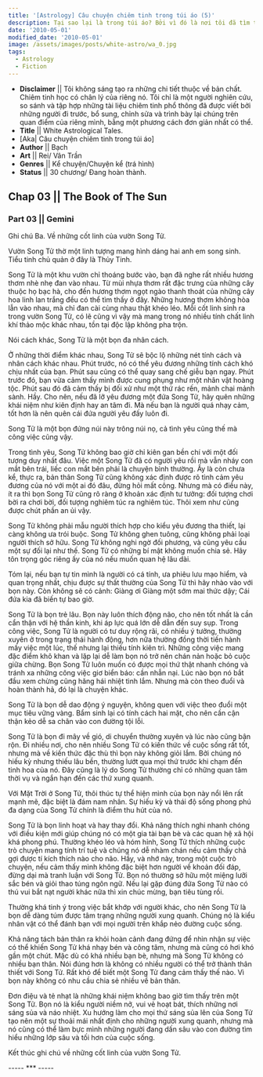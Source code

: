 ```yaml
---
title: '[Astrology] Câu chuyện chiêm tinh trong túi áo (5)'
description: Tại sao lại là trong túi áo? Bởi vì đó là nơi tôi đã tìm thấy câu chuyện này. Trong túi áo của một kẻ lang thang.
date: '2010-05-01'
modified_date: '2010-05-01'
image: /assets/images/posts/white-astro/wa_0.jpg
tags:
  - Astrology
  - Fiction
---
```

* **Disclaimer** || Tôi không sáng tạo ra những chi tiết thuộc về bản chất. Chiêm tinh học có chân lý của riêng nó. Tôi chỉ là một người nghiên cứu, so sánh và tập hợp những tài liệu chiêm tinh phổ thông đã được viết bởi những người đi trước, bổ sung, chỉnh sửa và trình bày lại chúng trên quan điểm của riêng mình, bằng một phương cách đơn giản nhất có thể.
* **Title** || White Astrological Tales.
* [Aka| Câu chuyện chiêm tinh trong túi áo]
* **Author** || Bạch
* **Art** ||  Rei/ Vân Trần
* **Genres** || Kể chuyện/Chuyện kể (trá hình)
* **Status** || 30 chương/ Đang hoàn thành.

## Chap 03 || The Book of The Sun
### Part 03 || Gemini

Ghi chú Ba. Về những cốt linh của vườn Song Tử.

Vườn Song Tử thờ một linh tượng mang hình dáng hai anh em song sinh. Tiểu tinh chủ quản ở đây là Thủy Tinh.

Song Tử là một khu vườn chỉ thoáng bước vào, bạn đã nghe rất nhiều hương thơm nhè nhẹ đan vào nhau. Từ mùi nhựa thơm rất đặc trưng của những cây thuộc họ bạc hà, cho đến hương thơm ngọt ngào thanh thoát của những cây hoa linh lan trắng đều có thể tìm thấy ở đây. Những hương thơm không hòa lẫn vào nhau, mà chỉ đan cài cùng nhau thật khéo léo. Mỗi cốt linh sinh ra trong vườn Song Tử, có lẽ cũng vì vậy mà mang trong nó nhiều tính chất linh khí thảo mộc khác nhau, tồn tại độc lập không pha trộn.

Nói cách khác, Song Tử là một bọn đa nhân cách.

Ở những thời điểm khác nhau, Song Tử sẽ bộc lộ những nét tính cách và nhân cách khác nhau. Phút trước, nó có thể yêu đương những tính cách khó chịu nhất của bạn. Phút sau cũng có thể quay sang chế giễu bạn ngay. Phút trước đó, bạn vừa cảm thấy mình được cung phụng như một nhân vật hoàng tộc. Phút sau đó đã cảm thấy bị đối xử như một thứ rác rến, mảnh chai mảnh sành. Hầy. Cho nên, nếu đã lỡ yêu đương một đứa Song Tử, hãy quên những khái niệm như kiên định hay an tâm đi. Mà nếu bạn là người quá nhạy cảm, tốt hơn là nên quên cái đứa người yêu đấy luôn đi.

Song Tử là một bọn đứng núi này trông núi nọ, cả tình yêu cũng thế mà công việc cũng vậy.

Trong tình yêu, Song Tử không bao giờ chỉ kiên gan bền chí với một đối tượng duy nhất đâu. Việc một Song Tử đã có người yêu rồi mà vẫn nháy con mắt bên trái, liếc con mắt bên phải là chuyện bình thường. Ấy là còn chưa kể, thực ra, bản thân Song Tử cũng không xác định được rõ tình cảm yêu đương của nó với một ai đó đâu, đừng hỏi mất công. Nhưng mà có điều này, ít ra thì bọn Song Tử cũng rõ ràng ở khoản xác định tư tưởng: đối tượng chơi bời ra chơi bời, đối tượng nghiêm túc ra nghiêm túc. Thôi xem như cũng được chút phần an ủi vậy.

Song Tử không phải mẫu người thích hợp cho kiểu yêu đương tha thiết, lại càng không ưa trói buộc. Song Tử không ghen tuông, cũng không phải loại người thích sở hữu. Song Tử không nghi ngờ đối phương, và cũng yêu cầu một sự đối lại như thế. Song Tử có những bí mật không muốn chia sẻ. Hãy tôn trọng góc riêng ấy của nó nếu muốn quan hệ lâu dài.

Tóm lại, nếu bạn tự tin mình là người có cá tính, ưa phiêu lưu mạo hiểm, và quan trọng nhất, chịu được sự thất thường của Song Tử thì hãy nhào vào với bọn này. Còn không sẽ có cảnh: Giàng ơi Giàng một sớm mai thức dậy; Cái đứa kia đã biến tự bao giờ.

Song Tử là bọn trẻ lâu. Bọn này luôn thích động não, cho nên tốt nhất là cần cẩn thận với hệ thần kinh, khi áp lực quá lớn dễ dẫn đến suy sụp. Trong công việc, Song Tử là người có tư duy rộng rãi, có nhiều ý tưởng, thường xuyên ở trong trạng thái hành động, hơn nữa thường đồng thời tiến hành mấy việc một lúc, thế nhưng lại thiếu tính kiên trì. Những công việc mang đặc điểm khô khan và lặp lại dễ làm bọn nó trở nên chán nản hoặc bỏ cuộc giữa chừng. Bọn Song Tử luôn muốn có được mọi thứ thật nhanh chóng và tránh xa những công việc giơ biển báo: cần nhẫn nại. Lúc nào bọn nó bắt đầu xem chừng cũng hăng hái nhiệt tình lắm. Nhưng mà còn theo đuổi và hoàn thành hả, đó lại là chuyện khác.

Song Tử là bọn dễ dao động ý nguyện, không quen với việc theo đuổi một mục tiêu vững vàng. Bẩm sinh lại có tính cách hai mặt, cho nên cần cận thận kẻo dễ sa chân vào con đường tội lỗi.

Song Tử là bọn đi mây về gió, di chuyển thường xuyên và lúc nào cũng bận rộn. Đi nhiều nơi, cho nên nhiều Song Tử có kiến thức về cuộc sống rất tốt, nhưng mà về kiến thức đặc thù thì bọn này không giỏi lắm. Bởi chúng nó hiếu kỳ nhưng thiếu lâu bền, thường lướt qua mọi thứ trước khi chạm đến tinh hoa của nó. Đây cũng là lý do Song Tử thường chỉ có những quan tâm thời vụ và ngắn hạn đến các thứ xung quanh.

Với Mặt Trời ở Song Tử, thôi thúc tự thể hiện mình của bọn này nổi lên rất mạnh mẽ, đặc biệt là đám nam nhân. Sự hiếu kỳ và thái độ sống phong phú đa dạng của Song Tử chính là điểm thu hút của nó.

Song Tử là bọn linh hoạt và hay thay đổi. Khả năng thích nghi nhanh chóng với điều kiện mới giúp chúng nó có một gia tài bạn bè và các quan hệ xã hội khá phong phú. Thường khéo léo và hóm hỉnh, Song Tử thích những cuộc trò chuyện mang tính trí tuệ và chúng nó dễ nhàm chán nếu cảm thấy chả gợi được tí kích thích nào cho não. Hầy, và nhớ này, trong một cuộc trò chuyện, nếu cảm thấy mình không đặc biệt hơn người về khoản đối đáp, đừng dại mà tranh luận với Song Tử. Bọn nó thường sở hữu một miệng lưỡi sắc bén và giỏi thao túng ngôn ngữ. Nếu lại gặp đúng đứa Song Tử nào có thú vui bắt nạt người khác nữa thì xin chúc mừng, bạn tiêu tùng rồi.

Thường khá tinh ý trong việc bắt khớp với người khác, cho nên Song Tử là bọn dễ dàng túm được tâm trạng những người xung quanh. Chúng nó là kiểu nhân vật có thể đánh bạn với mọi người trên khắp nẻo đường cuộc sống.

Khả năng tách bản thân ra khỏi hoàn cảnh đang đứng để nhìn nhận sự việc có thể khiến Song Tử khá nhạy bén và công tâm, nhưng mà cũng có hơi khó gần một chút. Mặc dù có khá nhiều bạn bè, nhưng mà Song Tử không có nhiều bạn thân. Nói đúng hơn là không có nhiều người có thể trở thành thân thiết với Song Tử. Rất khó để biết một Song Tử đang cảm thấy thế nào. Vì bọn này không có nhu cầu chia sẻ nhiều về bản thân.

Đơn điệu và tẻ nhạt là những khái niệm không bao giờ tìm thấy trên một Song Tử. Bọn nó là kiểu người niềm nở, vui vẻ hoạt bát, thích những nơi sáng sủa và náo nhiệt. Xu hướng làm cho mọi thứ sáng sủa lên của Song Tử tạo nên một sự thoải mái nhất định cho những người xung quanh, nhưng mà nó cũng có thể làm bực mình những người đang dấn sâu vào con đường tìm hiểu những lớp sâu và tối hơn của cuộc sống.

Kết thúc ghi chú về những cốt linh của vườn Song Tử.

----- *** -----